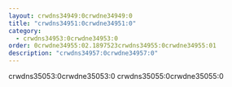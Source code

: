 ```yaml
---
layout: crwdns34949:0crwdne34949:0
title: "crwdns34951:0crwdne34951:0"
category:
  - crwdns34953:0crwdne34953:0
order: 0crwdne34955:02.1897523crwdns34955:0crwdne34955:01
description: "crwdns34957:0crwdne34957:0"
---
```

crwdns35053:0crwdne35053:0 crwdns35055:0crwdne35055:0